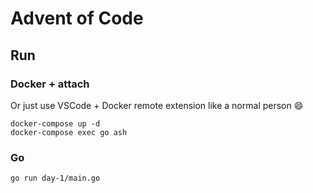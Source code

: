 # Advent of Code

## Run


### Docker + attach

Or just use VSCode + Docker remote extension like a normal person :smile:

```
docker-compose up -d
docker-compose exec go ash
```

### Go

```
go run day-1/main.go
```